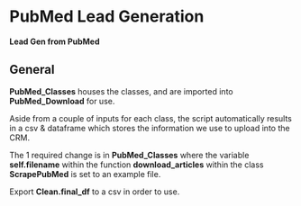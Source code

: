 # PubMed Lead Generation

**Lead Gen from PubMed**
</br>
## General

**PubMed_Classes** houses the classes, and are imported into **PubMed_Download** for use. 

Aside from a couple of inputs for each class, the script automatically results in a csv & dataframe which stores the information we use to upload into the CRM.

The 1 required change is in **PubMed_Classes** where the variable **self.filename** within the function **download_articles** within the class **ScrapePubMed** is set to an example file.

Export **Clean.final_df** to a csv in order to use.

